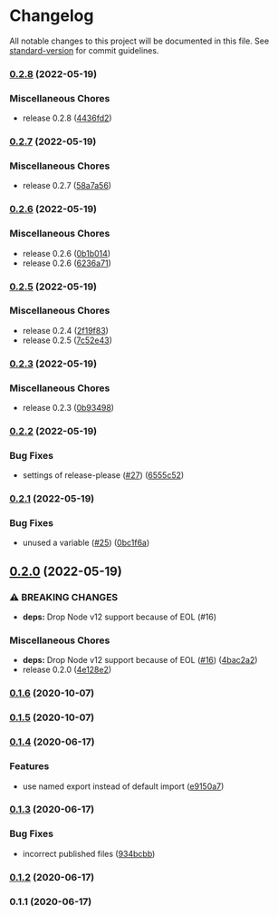 # Changelog

All notable changes to this project will be documented in this file. See [standard-version](https://github.com/conventional-changelog/standard-version) for commit guidelines.

### [0.2.8](https://github.com/koba04/rollup-plugin-ecma-version-validator/compare/v0.2.7...v0.2.8) (2022-05-19)


### Miscellaneous Chores

* release 0.2.8 ([4436fd2](https://github.com/koba04/rollup-plugin-ecma-version-validator/commit/4436fd2f1559c89be347133a94d2ccb0a4b1ac57))

### [0.2.7](https://github.com/koba04/rollup-plugin-ecma-version-validator/compare/v0.2.6...v0.2.7) (2022-05-19)


### Miscellaneous Chores

* release 0.2.7 ([58a7a56](https://github.com/koba04/rollup-plugin-ecma-version-validator/commit/58a7a567f5531138de50f60ed3f68ad80f614807))

### [0.2.6](https://github.com/koba04/rollup-plugin-ecma-version-validator/compare/v0.2.5...v0.2.6) (2022-05-19)


### Miscellaneous Chores

* release 0.2.6 ([0b1b014](https://github.com/koba04/rollup-plugin-ecma-version-validator/commit/0b1b014612256a9e7385065332af0d5d21f18b68))
* release 0.2.6 ([6236a71](https://github.com/koba04/rollup-plugin-ecma-version-validator/commit/6236a71e29659cde2a41cf6c4ccbfb09b1dbd969))

### [0.2.5](https://github.com/koba04/rollup-plugin-ecma-version-validator/compare/v0.2.3...v0.2.5) (2022-05-19)


### Miscellaneous Chores

* release 0.2.4 ([2f19f83](https://github.com/koba04/rollup-plugin-ecma-version-validator/commit/2f19f83b744be685772af9a6be4fd0daf941bc6a))
* release 0.2.5 ([7c52e43](https://github.com/koba04/rollup-plugin-ecma-version-validator/commit/7c52e43ce2bdbb220e2d03da550ca975fd481c39))

### [0.2.3](https://github.com/koba04/rollup-plugin-ecma-version-validator/compare/v0.2.2...v0.2.3) (2022-05-19)


### Miscellaneous Chores

* release 0.2.3 ([0b93498](https://github.com/koba04/rollup-plugin-ecma-version-validator/commit/0b934988cf0b5b32972e16458051af200026d52f))

### [0.2.2](https://github.com/koba04/rollup-plugin-ecma-version-validator/compare/v0.2.1...v0.2.2) (2022-05-19)


### Bug Fixes

* settings of release-please ([#27](https://github.com/koba04/rollup-plugin-ecma-version-validator/issues/27)) ([6555c52](https://github.com/koba04/rollup-plugin-ecma-version-validator/commit/6555c5235fe9edd9c1d7d07f2e835abf09b756e4))

### [0.2.1](https://github.com/koba04/rollup-plugin-ecma-version-validator/compare/v0.2.0...v0.2.1) (2022-05-19)


### Bug Fixes

* unused a variable ([#25](https://github.com/koba04/rollup-plugin-ecma-version-validator/issues/25)) ([0bc1f6a](https://github.com/koba04/rollup-plugin-ecma-version-validator/commit/0bc1f6aa14abb521a3ae0b073208ba79a2f320ca))

## [0.2.0](https://github.com/koba04/rollup-plugin-ecma-version-validator/compare/v0.1.6...v0.2.0) (2022-05-19)


### ⚠ BREAKING CHANGES

* **deps:** Drop Node v12 support because of EOL (#16)

### Miscellaneous Chores

* **deps:** Drop Node v12 support because of EOL ([#16](https://github.com/koba04/rollup-plugin-ecma-version-validator/issues/16)) ([4bac2a2](https://github.com/koba04/rollup-plugin-ecma-version-validator/commit/4bac2a230441ce977cd7a382954b33cc355f2ad5))
* release 0.2.0 ([4e128e2](https://github.com/koba04/rollup-plugin-ecma-version-validator/commit/4e128e2a404b4b1a34eaaf8d0b495ee5ae3bd273))

### [0.1.6](https://github.com/koba04/rollup-plugin-ecma-version-validator/compare/v0.1.5...v0.1.6) (2020-10-07)

### [0.1.5](https://github.com/koba04/rollup-plugin-ecma-version-validator/compare/v0.1.4...v0.1.5) (2020-10-07)

### [0.1.4](https://github.com/koba04/rollup-plugin-ecma-version-validator/compare/v0.1.3...v0.1.4) (2020-06-17)


### Features

* use named export instead of default import ([e9150a7](https://github.com/koba04/rollup-plugin-ecma-version-validator/commit/e9150a7d1c3e41797dc1dffb0fea95d6a41756b7))

### [0.1.3](https://github.com/koba04/rollup-plugin-ecma-version-validator/compare/v0.1.2...v0.1.3) (2020-06-17)


### Bug Fixes

* incorrect published files ([934bcbb](https://github.com/koba04/rollup-plugin-ecma-version-validator/commit/934bcbb740326fd21625fbadef36daccad4cb6fe))

### [0.1.2](https://github.com/koba04/rollup-plugin-ecma-version-validator/compare/v0.1.1...v0.1.2) (2020-06-17)

### 0.1.1 (2020-06-17)
